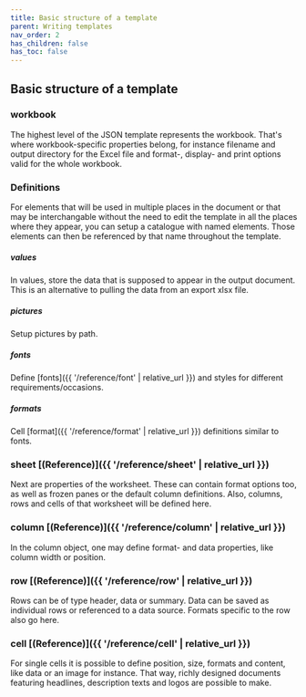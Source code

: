 ```yaml
---
title: Basic structure of a template
parent: Writing templates
nav_order: 2
has_children: false
has_toc: false
---
```


## Basic structure of a template

### workbook

The highest level of the JSON template represents the workbook. That's where workbook-specific properties belong, for instance filename and output directory for the Excel file and format-, display- and print options valid for the whole workbook.

### Definitions

For elements that will be used in multiple places in the document or that may be interchangable without the need to edit the template in all the places where they appear, you can setup a catalogue with named elements.
Those elements can then be referenced by that name throughout the template.

##### values

In values, store the data that is supposed to appear in the output document. This is an alternative to pulling the data from an export xlsx file.

##### pictures

Setup pictures by path.

##### fonts

Define [fonts]({{ '/reference/font' | relative_url }}) and styles for different requirements/occasions.

##### formats

Cell [format]({{ '/reference/format' | relative_url }}) definitions similar to fonts.

### sheet [(Reference)]({{ '/reference/sheet' | relative_url }})

Next are properties of the worksheet. These can contain format options too, as well as frozen panes or the default column definitions. Also, columns, rows and cells of that worksheet will be defined here.

### column [(Reference)]({{ '/reference/column' | relative_url }})

In the column object, one may define format- and data properties, like column width or position.

### row [(Reference)]({{ '/reference/row' | relative_url }})

Rows can be of type header, data or summary. Data can be saved as individual rows or referenced to a data source. Formats specific to the row also go here.

### cell [(Reference)]({{ '/reference/cell' | relative_url }})

For single cells it is possible to define position, size, formats and content, like data or an image for instance. That way, richly designed documents featuring headlines, description texts and logos are possible to make.
